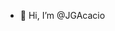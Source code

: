 - 👋 Hi, I’m @JGAcacio
<!---
JGAcacio/JGAcacio is a ✨ special ✨ repository because its `README.md` (this file) appears on your GitHub profile.
You can click the Preview link to take a look at your changes.
--->
